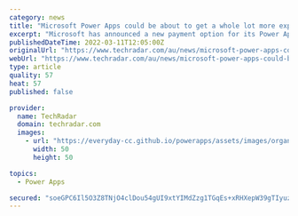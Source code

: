 ```yaml
---
category: news
title: "Microsoft Power Apps could be about to get a whole lot more expensive"
excerpt: "Microsoft has announced a new payment option for its Power Apps. The move means that along with its current user-based model, in which businesses rent out the services for each individual user ..."
publishedDateTime: 2022-03-11T12:05:00Z
originalUrl: "https://www.techradar.com/au/news/microsoft-power-apps-could-be-about-to-get-a-whole-lot-more-expensive"
webUrl: "https://www.techradar.com/au/news/microsoft-power-apps-could-be-about-to-get-a-whole-lot-more-expensive"
type: article
quality: 57
heat: 57
published: false

provider:
  name: TechRadar
  domain: techradar.com
  images:
    - url: "https://everyday-cc.github.io/powerapps/assets/images/organizations/techradar.com-50x50.jpg"
      width: 50
      height: 50

topics:
  - Power Apps

secured: "soeGPC6Il5O3Z8TNjO4clDou54gUI9xtYIMdZzg1TGqEs+xRHXepW39gTIyuzQbMUILhlJ104T+vs69dIH6crB4/Qklm/s614X4DCaTKdpySwE5t57mFQlPuJzTRVcuWSlyqMtkPPv8iws3HXCqcaWNNUHnLa6EhDR93nrSzRcpxWPeUMVXad2RLSsFT7Wd5+0PO5cTANVc+/JaNqmlQ4bgH1T4FyZZCXqJtoAZkiczLs8nUCLqLpqAyv7RTKubiBrDF23XkH9eat1+GjS0rJo9IzXtnZJFvKk1YLlDwQBMHOAZ0N/n6QsBx44fNixdDGSH9lt0/L8dZSdBc0k1mN2zSm4FpCMHkmXIbalhxviQ=;hvmTicdh0IEu6UTYHcDdDg=="
---
```


